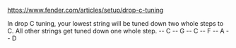 https://www.fender.com/articles/setup/drop-c-tuning

In drop C tuning, your lowest string will be tuned down two whole steps to C. All other strings get tuned down one whole step. -- C -- G -- C -- F -- A -- D